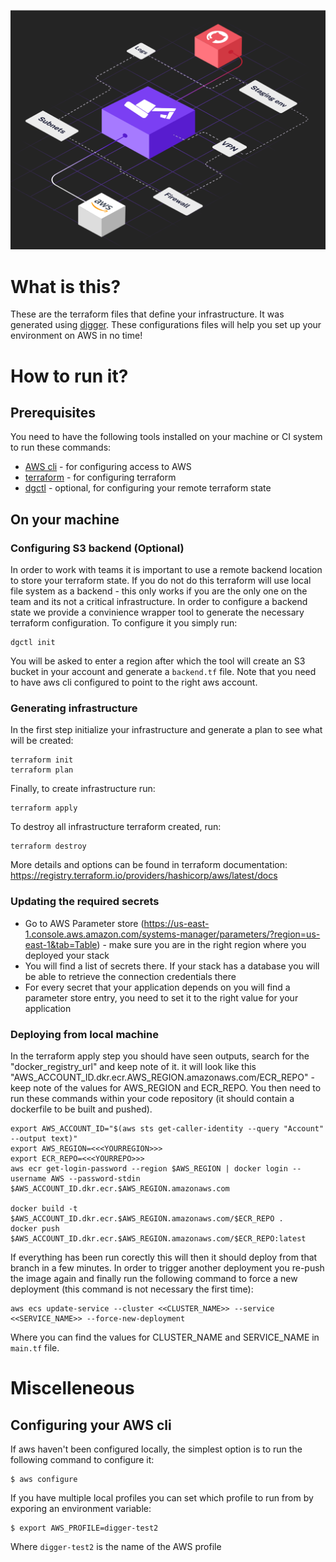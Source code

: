 
![](digger-takes-care.png)

# What is this?

These are the terraform files that define your infrastructure. It was generated using [digger](https://digger.dev). These configurations files will
help you set up your environment on AWS in no time!

# How to run it?

## Prerequisites

You need to have the following tools installed on your machine or CI system to run these commands:

- [AWS cli](https://docs.aws.amazon.com/cli/latest/userguide/getting-started-install.html) - for configuring access to AWS
- [terraform](https://developer.hashicorp.com/terraform/tutorials/aws-get-started/install-cli) - for configuring terraform
- [dgctl](https://diggerhq.gitbook.io/trowel-docs/) - optional, for configuring your remote terraform state


## On your machine

### Configuring S3 backend (Optional)

In order to work with teams it is important to use a remote backend location to store your terraform state. If you do not do this terraform will use local file system as a backend - this only works if you are the only one on the team and its not a critical infrastructure. In order to configure a backend state we provide a convinience wrapper tool to generate the necessary terraform configuration. To configure it you simply run:

```
dgctl init
```

You will be asked to enter a region after which the tool will create an S3 bucket in your account and generate a `backend.tf` file. Note that you need to have aws cli configured to point to the right aws account.

### Generating infrastructure

In the first step initialize your infrastructure and generate a plan to see what will be created:

```
terraform init
terraform plan
```

Finally, to create infrastructure run:

```
terraform apply
```

To destroy all infrastructure terraform created, run:

```
terraform destroy
```

More details and options can be found in terraform documentation: https://registry.terraform.io/providers/hashicorp/aws/latest/docs


### Updating the required secrets

- Go to AWS Parameter store (https://us-east-1.console.aws.amazon.com/systems-manager/parameters/?region=us-east-1&tab=Table) - make sure you are in the right region where you deployed your stack
- You will find a list of secrets there. If your stack has a database you will be able to retrieve the connection credentials there
- For every secret that your application depends on you will find a parameter store entry, you need to set it to the right value for your application

### Deploying from local machine

In the terraform apply step you should have seen outputs, search for the "docker_registry_url" and keep note of it. it will look like this "AWS_ACCOUNT_ID.dkr.ecr.AWS_REGION.amazonaws.com/ECR_REPO" - keep note of the values for AWS_REGION and ECR_REPO. You then need to run these commands within your code repository (it should contain a dockerfile to be built and pushed).

```
export AWS_ACCOUNT_ID="$(aws sts get-caller-identity --query "Account" --output text)" 
export AWS_REGION=<<<YOURREGION>>>
export ECR_REPO=<<<YOURREPO>>>
aws ecr get-login-password --region $AWS_REGION | docker login --username AWS --password-stdin $AWS_ACCOUNT_ID.dkr.ecr.$AWS_REGION.amazonaws.com

docker build -t $AWS_ACCOUNT_ID.dkr.ecr.$AWS_REGION.amazonaws.com/$ECR_REPO .
docker push $AWS_ACCOUNT_ID.dkr.ecr.$AWS_REGION.amazonaws.com/$ECR_REPO:latest
```

If everything has been run corectly this will then it should deploy from that branch in a few minutes. In order to trigger another deployment you re-push the image again and finally run the following command to force a new deployment (this command is not necessary the first time):

```
aws ecs update-service --cluster <<CLUSTER_NAME>> --service <<SERVICE_NAME>> --force-new-deployment
```

Where you can find the values for CLUSTER_NAME and SERVICE_NAME in `main.tf` file.

# Miscelleneous

## Configuring your AWS cli

If aws haven't been configured locally, the simplest option is to run the following command to configure it:

```
$ aws configure
```

If you have multiple local profiles you can set which profile to run from by exporing an environment variable:

```
$ export AWS_PROFILE=digger-test2
```

Where `digger-test2` is the name of the AWS profile



